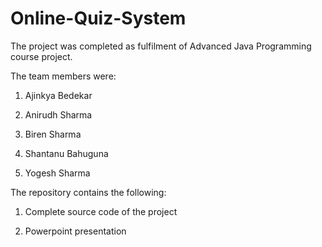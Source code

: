 # Online-Quiz-System

The project was completed as fulfilment of Advanced Java Programming course project.

The team members were:

1. Ajinkya Bedekar

2. Anirudh Sharma

3. Biren Sharma

4. Shantanu Bahuguna

5. Yogesh Sharma

The repository contains the following:

1. Complete source code of the project

2. Powerpoint presentation